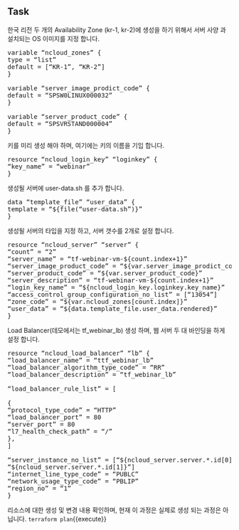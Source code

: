 
## Task

한국 리전 두 개의 Availability Zone (kr-1, kr-2)에 생성을 하기 위해서 
서버 사양 과 설치되는 OS 이미지를 지정 합니다.

<pre class="file" data-filename="infra.tf" data-target="replace">
variable “ncloud_zones” {
type = “list”
default = [“KR-1”, “KR-2”]
}

variable “server_image_prodict_code” {
default = “SPSW0LINUX000032”
}

variable “server_product_code” {
default = “SPSVRSTAND000004”
}
</pre>

키를 미리 생성 해야 하며, 여기에는 키의 이름을 기입 합니다.
<pre class="file" data-filename="infra.tf" data-target="append">
resource “ncloud_login_key” “loginkey” {
“key_name” = “webinar”
}
</pre>

생성될 서버에 user-data.sh 를 추가 합니다.
<pre class="file" data-filename="infra.tf" data-target="append">
data “template_file” “user_data” {
template = “${file(“user-data.sh”)}”
}
</pre>

생성될 서버의 타입을 지정 하고, 서버 갯수를 2개로 설정 합니다.
<pre class="file" data-filename="infra.tf" data-target="append">
resource “ncloud_server” “server” {
“count” = “2”
“server_name” = “tf-webinar-vm-${count.index+1}”
“server_image_product_code” = “${var.server_image_prodict_code}”
“server_product_code” = “${var.server_product_code}”
“server_description” = “tf-webinar-vm-${count.index+1}”
“login_key_name” = “${ncloud_login_key.loginkey.key_name}”
“access_control_group_configuration_no_list” = [“13054”]
“zone_code” = “${var.ncloud_zones[count.index]}”
“user_data” = “${data.template_file.user_data.rendered}”
}
</pre>

Load Balancer(데모에서는 tf_webinar_lb) 생성 하며,  웹 서버 두 대 바인딩을 하게 설정 합니다.
<pre class="file" data-filename="infra.tf" data-target="append">
resource “ncloud_load_balancer” “lb” {
“load_balancer_name” = “ttf_webinar_lb”
“load_balancer_algorithm_type_code” = “RR”
“load_balancer_description” = “tf_webinar_lb”

“load_balancer_rule_list” = [

{
“protocol_type_code” = “HTTP”
“load_balancer_port” = 80
“server_port” = 80
“l7_health_check_path” = “/”
},
]

“server_instance_no_list” = [“${ncloud_server.server.*.id[0]}”,
“${ncloud_server.server.*.id[1]}”]
“internet_line_type_code” = “PUBLC”
“network_usage_type_code” = “PBLIP”
“region_no” = “1”
}
</pre>

리소스에 대한 생성 및 변경 내용 확인하며, 현재 이 과정은 실제로 생성 되는 과정은 아닙니다.
`terraform plan`{{execute}}
